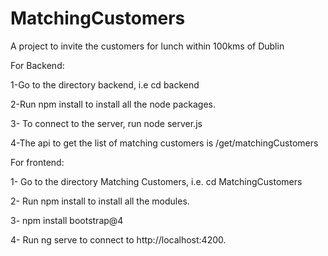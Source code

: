 # MatchingCustomers
A project to invite the customers for lunch within 100kms of Dublin 

For Backend:

1-Go to the directory backend, i.e  cd backend

2-Run npm install to install all the node packages.

3- To connect to the server, run node server.js

4-The api to get the list of matching customers is /get/matchingCustomers


For frontend:

1- Go to the directory Matching Customers, i.e. cd MatchingCustomers

2- Run npm install to install all the modules.

3- npm install bootstrap@4

4- Run ng serve to connect to http://localhost:4200.
